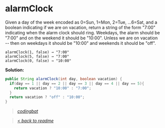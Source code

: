 # alarmClock

Given a day of the week encoded as 0=Sun, 1=Mon, 2=Tue, ...6=Sat, and a boolean indicating if we are on vacation, return a string of the form "7:00" indicating when the alarm clock should ring. Weekdays, the alarm should be "7:00" and on the weekend it should be "10:00". Unless we are on vacation -- then on weekdays it should be "10:00" and weekends it should be "off".

```
alarmClock(1, false) → "7:00"
alarmClock(5, false) → "7:00"
alarmClock(0, false) → "10:00"
```

**Solution:**

```java
public String alarmClock(int day, boolean vacation) {
  if(day == 1 || day == 2 || day == 3 || day == 4 || day == 5){
    return vacation ? "10:00" : "7:00"; 
  }
  return vacation ? "off" : "10:00"; 
}
```

> _[codingbat](http://codingbat.com/prob/p160543)_

> [< _back to readme_](/README.md)
